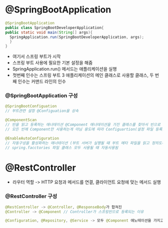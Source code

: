 # @SpringBootApplication
```java
@SpringBootApplication
public class SpringBootDeveloperApplication{
public static void main(String[] args){
  SpringApplication.run(SpringBootDeveloperApplication, args);
  }
}
```
- 여기서 스프링 부트가 시작
- 스프링 부트 사용에 필요한 기본 설정을 해줌
- SpringApplication.run() 메서드는 애플리케이션을 실행
- 첫번째 인수는 스프링 부트 3 애플리케이션의 메인 클래스로 사용할 클래스, 두 번째 인수는 커맨드 라인의 인수

### @SpringBootApplication 구성
```java
@SpringBootConfiguation
// 부트관련 설정 @Configuation을 상속

@ComponentScan
// 빈을 읽고 등록하는 애너테이션 @Component 애너테이션을 가진 클래스를 찾아서 빈으로 등록하는 역할
// 모든 빈에 Component만 사용하는게 아님 용도에 따라 Configuartion(설정 파일 등록), Repository(ORM 매핑), @Controller, @RestController(라우터), @Service(비즈니스 로직)

@EnableAutoConfiguration
// 자동구성을 활성화하는 애너테이션 (부트 서버가 실행될 때 부트 메타 파일을 읽고 정의도니 설정들을 자동으로 구성하는 역할
// spring.facctories 파일 클래스 모두 사용될 때 자동사용됨 
```

# @RestController
- 라우터 역할 -> HTTP 요청과 메서드를 연결, 클라이언트 요청에 맞는 메서드 실행

### @RestController 구성
```java
@RestController -> @Controller, @ResponseBody가 합쳐진
@Controller -> @Component // Controller가 스프링빈으로 등록되는 이유

@Configuration, @Repository, @Service -> 모두 @Component 애노테이션을 가지고 있다!
```


  
